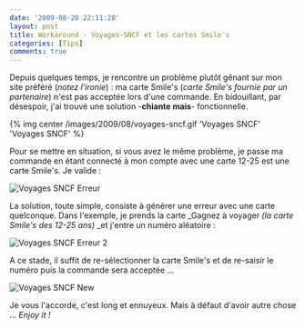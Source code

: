 ```yaml
---
date: '2009-08-20 22:11:28'
layout: post
title: Workaround - Voyages-SNCF et les cartes Smile's
categories: [Tips]
comments: true
---
```


Depuis quelques temps, je rencontre un problème plutôt gênant sur mon site préféré (_notez l'ironie_) : ma carte Smile's (_carte Smile's fournie par un partenaire_) n'est pas acceptée lors d'une commande. En bidouillant, par désespoir, j'ai trouvé une solution -**chiante mais**- fonctionnelle.

{% img center /images/2009/08/voyages-sncf.gif 'Voyages SNCF' 'Voyages SNCF' %}

Pour se mettre en situation, si vous avez le même problème, je passe ma commande en étant connecté à mon compte avec une carte 12-25 est une carte Smile's. Je valide :

![Voyages SNCF Erreur](/images/2009/08/Voyages-SNCF-Erreur.png)

La solution, toute simple, consiste à générer une erreur avec une carte quelconque. Dans l'exemple, je prends la carte _Gagnez à voyager _(_la carte Smile's des 12-25 ans_)_ _et j'entre un numéro aléatoire :

![Voyages SNCF Erreur 2](/images/2009/08/Voyages-SNCF-Erreur-2.png)

A ce stade, il suffit de re-sélectionner la carte Smile's et de re-saisir le numéro puis la commande sera acceptée ...

![Voyages SNCF New](/images/2009/08/Voyages-SNCF-New.png)

Je vous l'accorde, c'est long et ennuyeux. Mais à défaut d'avoir autre chose ... _Enjoy it !_
